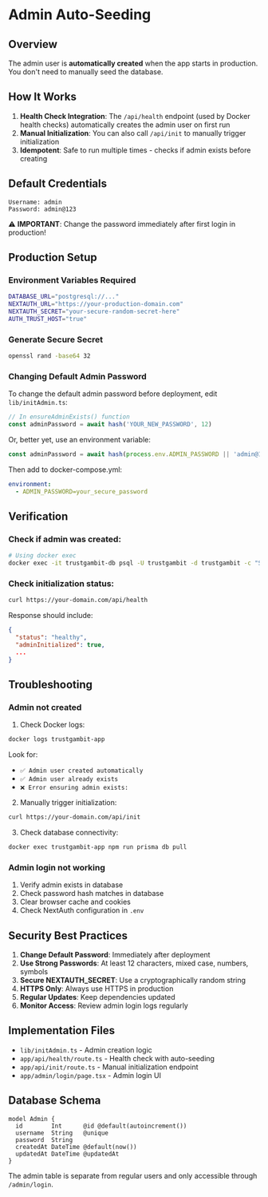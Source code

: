 # Admin Auto-Seeding

## Overview

The admin user is **automatically created** when the app starts in production. You don't need to manually seed the database.

## How It Works

1. **Health Check Integration**: The `/api/health` endpoint (used by Docker health checks) automatically creates the admin user on first run
2. **Manual Initialization**: You can also call `/api/init` to manually trigger initialization
3. **Idempotent**: Safe to run multiple times - checks if admin exists before creating

## Default Credentials

```
Username: admin
Password: admin@123
```

⚠️ **IMPORTANT**: Change the password immediately after first login in production!

## Production Setup

### Environment Variables Required

```bash
DATABASE_URL="postgresql://..."
NEXTAUTH_URL="https://your-production-domain.com"
NEXTAUTH_SECRET="your-secure-random-secret-here"
AUTH_TRUST_HOST="true"
```

### Generate Secure Secret

```bash
openssl rand -base64 32
```

### Changing Default Admin Password

To change the default admin password before deployment, edit `lib/initAdmin.ts`:

```typescript
// In ensureAdminExists() function
const adminPassword = await hash('YOUR_NEW_PASSWORD', 12)
```

Or, better yet, use an environment variable:

```typescript
const adminPassword = await hash(process.env.ADMIN_PASSWORD || 'admin@123', 12)
```

Then add to docker-compose.yml:

```yaml
environment:
  - ADMIN_PASSWORD=your_secure_password
```

## Verification

### Check if admin was created:

```bash
# Using docker exec
docker exec -it trustgambit-db psql -U trustgambit -d trustgambit -c "SELECT username, \"createdAt\" FROM \"Admin\";"
```

### Check initialization status:

```bash
curl https://your-domain.com/api/health
```

Response should include:
```json
{
  "status": "healthy",
  "adminInitialized": true,
  ...
}
```

## Troubleshooting

### Admin not created

1. Check Docker logs:
```bash
docker logs trustgambit-app
```

Look for:
- `✅ Admin user created automatically`
- `✅ Admin user already exists`
- `❌ Error ensuring admin exists:`

2. Manually trigger initialization:
```bash
curl https://your-domain.com/api/init
```

3. Check database connectivity:
```bash
docker exec trustgambit-app npm run prisma db pull
```

### Admin login not working

1. Verify admin exists in database
2. Check password hash matches in database
3. Clear browser cache and cookies
4. Check NextAuth configuration in `.env`

## Security Best Practices

1. **Change Default Password**: Immediately after deployment
2. **Use Strong Passwords**: At least 12 characters, mixed case, numbers, symbols
3. **Secure NEXTAUTH_SECRET**: Use a cryptographically random string
4. **HTTPS Only**: Always use HTTPS in production
5. **Regular Updates**: Keep dependencies updated
6. **Monitor Access**: Review admin login logs regularly

## Implementation Files

- `lib/initAdmin.ts` - Admin creation logic
- `app/api/health/route.ts` - Health check with auto-seeding
- `app/api/init/route.ts` - Manual initialization endpoint
- `app/admin/login/page.tsx` - Admin login UI

## Database Schema

```prisma
model Admin {
  id        Int      @id @default(autoincrement())
  username  String   @unique
  password  String
  createdAt DateTime @default(now())
  updatedAt DateTime @updatedAt
}
```

The admin table is separate from regular users and only accessible through `/admin/login`.
